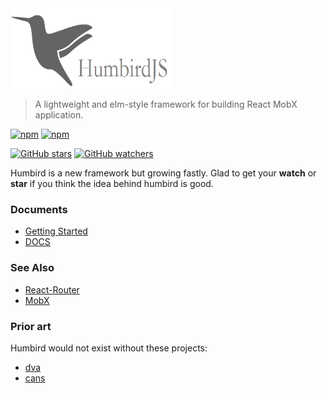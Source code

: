 <img width="256" height="128" alt="logo" src="https://raw.githubusercontent.com/humbirdjs/humbird/gh-pages/humbirdjs.png" />

> A lightweight and elm-style framework for building React MobX application.

[![npm](https://img.shields.io/npm/v/humbird.svg)](https://www.npmjs.com/package/humbird)
[![npm](https://img.shields.io/npm/dm/humbird.svg)](https://www.npmjs.com/package/humbird)

[![GitHub stars](https://img.shields.io/github/stars/humbirdjs/humbird.svg?style=social&label=Star)](https://github.com/humbirdjs/humbird)
[![GitHub watchers](https://img.shields.io/github/watchers/humbirdjs/humbird.svg?style=social&label=Watch)](https://github.com/humbirdjs/humbird)

Humbird is a new framework but growing fastly. Glad to get your **watch** or **star** if you think the idea behind humbird is good. 

### Documents

- [Getting Started](../gh-pages/introduction/getting-started.md)
- [DOCS](https://humbirdjs.github.io/humbird/)

### See Also

- [React-Router](https://github.com/ReactTraining/react-router)
- [MobX](https://mobxjs.github.io/mobx/)

### Prior art

Humbird would not exist without these projects:

- [dva](https://github.com/dvajs/dva)
- [cans](https://github.com/djyde/cans)

